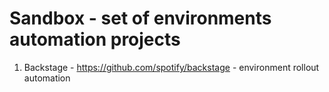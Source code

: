 # Sandbox - set of environments automation projects

1) Backstage - https://github.com/spotify/backstage - environment rollout automation
